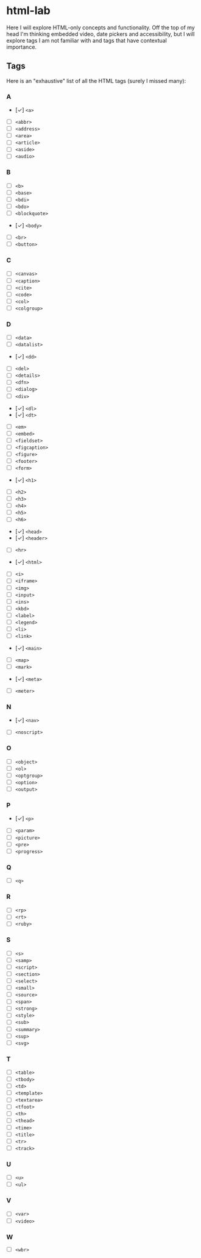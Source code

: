 # html-lab

Here I will explore HTML-only concepts and functionality.  Off the top of my head I'm thinking embedded video, date pickers and accessibility, but I will explore tags I am not familiar with and tags that have contextual importance.

## Tags

Here is an "exhaustive" list of all the HTML tags (surely I missed many):

### A

- [✓] `<a>`
- [ ] `<abbr>`
- [ ] `<address>`
- [ ] `<area>`
- [ ] `<article>`
- [ ] `<aside>`
- [ ] `<audio>`

### B

- [ ] `<b>`
- [ ] `<base>`
- [ ] `<bdi>`
- [ ] `<bdo>`
- [ ] `<blockquote>`
- [✓] `<body>`
- [ ] `<br>`
- [ ] `<button>`

### C

- [ ] `<canvas>`
- [ ] `<caption>`
- [ ] `<cite>`
- [ ] `<code>`
- [ ] `<col>`
- [ ] `<colgroup>`

### D

- [ ] `<data>`
- [ ] `<datalist>`
- [✓] `<dd>`
- [ ] `<del>`
- [ ] `<details>`
- [ ] `<dfn>`
- [ ] `<dialog>`
- [ ] `<div>`
- [✓] `<dl>`
- [✓] `<dt>`
- [ ] `<em>`
- [ ] `<embed>`
- [ ] `<fieldset>`
- [ ] `<figcaption>`
- [ ] `<figure>`
- [ ] `<footer>`
- [ ] `<form>`
- [✓] `<h1>`
- [ ] `<h2>`
- [ ] `<h3>`
- [ ] `<h4>`
- [ ] `<h5>`
- [ ] `<h6>`
- [✓] `<head>`
- [✓] `<header>`
- [ ] `<hr>`
- [✓] `<html>`
- [ ] `<i>`
- [ ] `<iframe>`
- [ ] `<img>`
- [ ] `<input>`
- [ ] `<ins>`
- [ ] `<kbd>`
- [ ] `<label>`
- [ ] `<legend>`
- [ ] `<li>`
- [ ] `<link>`
- [✓] `<main>`
- [ ] `<map>`
- [ ] `<mark>`
- [✓] `<meta>`
- [ ] `<meter>`

### N

- [✓] `<nav>`
- [ ] `<noscript>`

### O

- [ ] `<object>`
- [ ] `<ol>`
- [ ] `<optgroup>`
- [ ] `<option>`
- [ ] `<output>`

### P

- [✓] `<p>`
- [ ] `<param>`
- [ ] `<picture>`
- [ ] `<pre>`
- [ ] `<progress>`

### Q

- [ ] `<q>`

### R

- [ ] `<rp>`
- [ ] `<rt>`
- [ ] `<ruby>`

### S

- [ ] `<s>`
- [ ] `<samp>`
- [ ] `<script>`
- [ ] `<section>`
- [ ] `<select>`
- [ ] `<small>`
- [ ] `<source>`
- [ ] `<span>`
- [ ] `<strong>`
- [ ] `<style>`
- [ ] `<sub>`
- [ ] `<summary>`
- [ ] `<sup>`
- [ ] `<svg>`

### T

- [ ] `<table>`
- [ ] `<tbody>`
- [ ] `<td>`
- [ ] `<template>`
- [ ] `<textarea>`
- [ ] `<tfoot>`
- [ ] `<th>`
- [ ] `<thead>`
- [ ] `<time>`
- [ ] `<title>`
- [ ] `<tr>`
- [ ] `<track>`

### U

- [ ] `<u>`
- [ ] `<ul>`

### V

- [ ] `<var>`
- [ ] `<video>`

### W

- [ ] `<wbr>`

